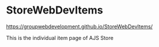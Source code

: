 # StoreWebDevItems
https://groupwebdevelopment.github.io/StoreWebDevItems/

This is the individual item page of AJS Store
